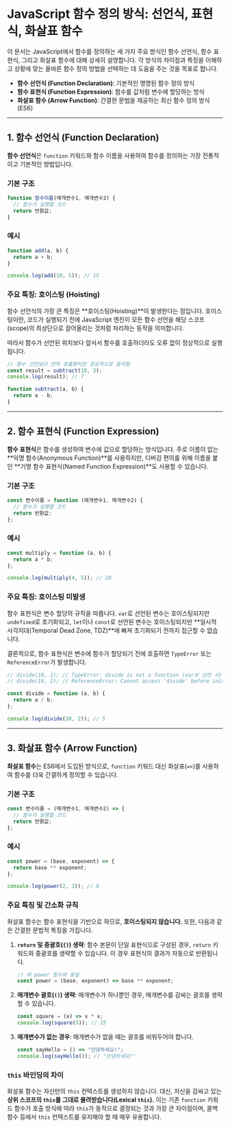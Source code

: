 # JavaScript 함수 정의 방식: 선언식, 표현식, 화살표 함수

이 문서는 JavaScript에서 함수를 정의하는 세 가지 주요 방식인 함수 선언식, 함수 표현식, 그리고 화살표 함수에 대해 상세히 설명합니다. 각 방식의 차이점과 특징을 이해하고 상황에 맞는 올바른 함수 정의 방법을 선택하는 데 도움을 주는 것을 목표로 합니다.

- **함수 선언식 (Function Declaration)**: 기본적인 명명된 함수 정의 방식
- **함수 표현식 (Function Expression)**: 함수를 값처럼 변수에 할당하는 방식
- **화살표 함수 (Arrow Function)**: 간결한 문법을 제공하는 최신 함수 정의 방식 (ES6)

---

## 1. 함수 선언식 (Function Declaration)

**함수 선언식**은 `function` 키워드와 함수 이름을 사용하여 함수를 정의하는 가장 전통적이고 기본적인 방법입니다.

### 기본 구조

```javascript
function 함수이름(매개변수1, 매개변수2) {
  // 함수가 실행할 코드
  return 반환값;
}
```

### 예시

```javascript
function add(a, b) {
  return a + b;
}

console.log(add(10, 5)); // 15
```

### 주요 특징: 호이스팅 (Hoisting)

함수 선언식의 가장 큰 특징은 **호이스팅(Hoisting)**이 발생한다는 점입니다. 호이스팅이란, 코드가 실행되기 전에 JavaScript 엔진이 모든 함수 선언을 해당 스코프(scope)의 최상단으로 끌어올리는 것처럼 처리하는 동작을 의미합니다.

따라서 함수가 선언된 위치보다 앞서서 함수를 호출하더라도 오류 없이 정상적으로 실행됩니다.

```javascript
// 함수 선언보다 먼저 호출했지만 정상적으로 동작함
const result = subtract(10, 3);
console.log(result); // 7

function subtract(a, b) {
  return a - b;
}
```

---

## 2. 함수 표현식 (Function Expression)

**함수 표현식**은 함수를 생성하여 변수에 값으로 할당하는 방식입니다. 주로 이름이 없는 **익명 함수(Anonymous Function)**를 사용하지만, 디버깅 편의를 위해 이름을 붙인 **기명 함수 표현식(Named Function Expression)**도 사용할 수 있습니다.

### 기본 구조

```javascript
const 변수이름 = function (매개변수1, 매개변수2) {
  // 함수가 실행할 코드
  return 반환값;
};
```

### 예시

```javascript
const multiply = function (a, b) {
  return a * b;
};

console.log(multiply(4, 5)); // 20
```

### 주요 특징: 호이스팅 미발생

함수 표현식은 변수 할당의 규칙을 따릅니다. `var`로 선언된 변수는 호이스팅되지만 `undefined`로 초기화되고, `let`이나 `const`로 선언된 변수는 호이스팅되지만 **일시적 사각지대(Temporal Dead Zone, TDZ)**에 빠져 초기화되기 전까지 접근할 수 없습니다.

결론적으로, 함수 표현식은 변수에 함수가 할당되기 전에 호출하면 `TypeError` 또는 `ReferenceError`가 발생합니다.

```javascript
// divide(10, 2); // TypeError: divide is not a function (var로 선언 시)
// divide(10, 2); // ReferenceError: Cannot access 'divide' before initialization (let/const로 선언 시)

const divide = function (a, b) {
  return a / b;
};

console.log(divide(10, 2)); // 5
```

---

## 3. 화살표 함수 (Arrow Function)

**화살표 함수**는 ES6에서 도입된 방식으로, `function` 키워드 대신 화살표(`=>`)를 사용하여 함수를 더욱 간결하게 정의할 수 있습니다.

### 기본 구조

```javascript
const 변수이름 = (매개변수1, 매개변수2) => {
  // 함수가 실행할 코드
  return 반환값;
};
```

### 예시

```javascript
const power = (base, exponent) => {
  return base ** exponent;
};

console.log(power(2, 3)); // 8
```

### 주요 특징 및 간소화 규칙

화살표 함수는 함수 표현식을 기반으로 하므로, **호이스팅되지 않습니다.** 또한, 다음과 같은 간결한 문법적 특징을 가집니다.

1.  **`return` 및 중괄호(`{}`) 생략**: 함수 본문이 단일 표현식으로 구성된 경우, `return` 키워드와 중괄호를 생략할 수 있습니다. 이 경우 표현식의 결과가 자동으로 반환됩니다.

    ```javascript
    // 위 power 함수와 동일
    const power = (base, exponent) => base ** exponent;
    ```

2.  **매개변수 괄호(`()`) 생략**: 매개변수가 하나뿐인 경우, 매개변수를 감싸는 괄호를 생략할 수 있습니다.

    ```javascript
    const square = (x) => x * x;
    console.log(square(5)); // 25
    ```

3.  **매개변수가 없는 경우**: 매개변수가 없을 때는 괄호를 비워두어야 합니다.

    ```javascript
    const sayHello = () => "안녕하세요!";
    console.log(sayHello()); // "안녕하세요!"
    ```

### `this` 바인딩의 차이

화살표 함수는 자신만의 `this` 컨텍스트를 생성하지 않습니다. 대신, 자신을 감싸고 있는 **상위 스코프의 `this`를 그대로 물려받습니다(Lexical `this`).** 이는 기존 `function` 키워드 함수가 호출 방식에 따라 `this`가 동적으로 결정되는 것과 가장 큰 차이점이며, 콜백 함수 등에서 `this` 컨텍스트를 유지해야 할 때 매우 유용합니다.
